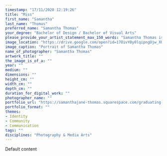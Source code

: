 ```yaml
---
timestamp: "17/11/2020 12:19:26"
title: "Miss"
first_name: "Samantha"
last_name: "Thomas"
preferred_name: "Samantha Thomas"
your_degree: "Bachelor of Design / Bachelor of Visual Arts"
please_provide_your_artist_statement_max_150_words: "Samantha Thomas is an Australian photographer who works with photomedia and whose art practice takes a conceptual and critical view of social issues, in particular analysing social conditioning, normalities and stereotypes. She works across a variety of photographic applications including digital and analogue formats (35mm and 120mm film), photogrammetry, collage, video and sound, photo and video manipulation, and experimental processes. Samantha is completing her Bachelor of Visual Arts majoring in Photomedia in 2020 and Bachelor of Design in 2021 at the Australian National University (ANU) in the School of Art and Design. She has exhibited in MoneyLab, ANU's Instagram exhibition, 'Close and Far' at ANU, and has been recognised in the International (IPA), Monochrome and Chromatic Photography Awards."
image_location: "https://drive.google.com/open?id=17OivYDy0lqipngUjw_XUT6bX0brZMs7L"
image_caption: "Portrait of Samantha Thomas"
name_of_photographer: "Samantha Thomas"
artwork_title: ""
the_image_is_of_a: ""
year: ""
medium: ""
dimensions: ""
height_cm: ""
width_cm: ""
depth_cm: ""
duration_for_digital_work: ""
photographer_name: ""
portfolio_url: "https://samanthajane-thomas.squarespace.com/graduating-work"
portfolio_format: ""
themes:
- Identity
- Community
- Communication
tags: ""
disciplines: "Photography & Media Arts"
---
```


Default content